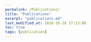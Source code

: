 ```yaml
---
permalink: /Publications/
title: "Publications"
excerpt: "publications.md"
last_modified_at: 2018-10-18 17:13:00
toc: true
tags: [publication]
---
```


